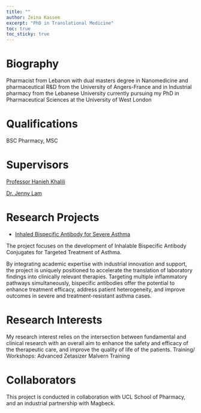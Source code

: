 ```yaml
---
title: ""
author: Zeina Kassem
excerpt: "PhD in Translational Medicine"
toc: true
toc_sticky: true
---
```



# Biography

Pharmacist from Lebanon with dual masters degree in Nanomedicine and pharmaceutical R&D from the University of Angers-France and in Industrial pharmacy from the Lebanese University currently pursuing my PhD in Pharmaceutical Sciences at the University of West London   

# Qualifications

BSC Pharmacy, MSC 


# Supervisors

[Professor Hanieh Khalili](https://www.uwl.ac.uk/staff/hanieh-khalili)

[Dr. Jenny Lam](https://profiles.ucl.ac.uk/88272-jenny-lam)


# Research Projects

- [Inhaled Bispecific Antibody for Severe Asthma](/projects/inhaled/)

The project focuses on the development of Inhalable Bispecific Antibody Conjugates for Targeted Treatment of Asthma.

By integrating academic expertise with industrial innovation and support, the project is uniquely positioned to accelerate the translation of laboratory findings into clinically relevant therapies. Targeting multiple inflammatory pathways simultaneously, bispecific antibodies offer the potential to enhance treatment efficacy, address patient heterogeneity, and improve outcomes in severe and treatment-resistant asthma cases.

# Research Interests

My research interest relies on the intersection between fundamental and clinical research with an overall aim to enhance the safety and efficacy of the therapeutic care, and improve the quality of life of the patients. 
Training/ Workshops: Advanced Zetasizer Malvern Training 

# Collaborators

This project is conducted in collaboration with UCL School of Pharmacy, and an industrial partnership with Magbeck.
